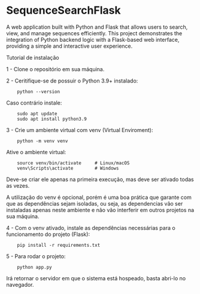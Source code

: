 # SequenceSearchFlask

A web application built with Python and Flask that allows users to search, view, and manage sequences efficiently. This project demonstrates the integration of Python backend logic with a Flask-based web interface, providing a simple and interactive user experience.

Tutorial de instalação

1 - Clone o repositório em sua máquina.

2 - Ceritifique-se de possuir o Python 3.9+ instalado:

        python --version
        
Caso contrário instale:

        sudo apt update
        sudo apt install python3.9
        
3 - Crie um ambiente virtual com venv (Virtual Enviroment):

        python -m venv venv  
        
Ative o ambiente virtual:

        source venv/bin/activate     # Linux/macOS
        venv\Scripts\activate        # Windows
        
Deve-se criar ele apenas na primeira execução, mas deve ser ativado todas as vezes.

A utilização do venv é opcional, porém é uma boa prática que garante com que as dependências sejam isoladas, ou seja, as dependencias vão ser instaladas apenas neste ambiente e não vão interferir 
em outros projetos na sua máquina.

4 - Com o venv ativado, instale as dependências necessárias para o funcionamento do projeto (Flask):

        pip install -r requirements.txt 

5 - Para rodar o projeto:

        python app.py
        
Irá retornar o servidor em que o sistema está hospeado, basta abri-lo no navegador.
